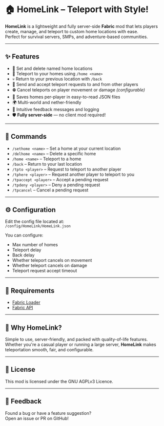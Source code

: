 # 🏠 HomeLink – Teleport with Style!

**HomeLink** is a lightweight and fully server-side **Fabric** mod that lets players create, manage, and teleport to custom home locations with ease.  
Perfect for survival servers, SMPs, and adventure-based communities.

---

## ✨ Features

- 📌 Set and delete named home locations  
- 🧭 Teleport to your homes using `/home <name>`  
- 💀 Return to your previous location with `/back`  
- 👥 Send and accept teleport requests to and from other players  
- ⛔ Cancel teleports on player movement or damage *(configurable)*  
- 📁 Saves homes per-player in easy-to-read JSON files  
- 🌍 Multi-world and nether-friendly  
- 💬 Intuitive feedback messages and logging  
- 🛡 **Fully server-side** — no client mod required!

---

## 🔧 Commands

- `/sethome <name>` – Set a home at your current location  
- `/delhome <name>` – Delete a specific home  
- `/home <name>` – Teleport to a home  
- `/back` – Return to your last location  
- `/tpto <player>` – Request to teleport to another player  
- `/tphere <player>` – Request another player to teleport to you  
- `/tpaccept <player>` – Accept a pending request  
- `/tpdeny <player>` – Deny a pending request  
- `/tpcancel` – Cancel a pending request

---

## ⚙️ Configuration

Edit the config file located at:  
`/config/HomeLink/HomeLink.json`

You can configure:
- Max number of homes
- Teleport delay
- Back delay
- Whether teleport cancels on movement
- Whether teleport cancels on damage
- Teleport request accept timeout

---

## 🧩 Requirements

- [Fabric Loader](https://fabricmc.net/use/)
- [Fabric API](https://modrinth.com/mod/fabric-api)

---

## 🌟 Why HomeLink?

Simple to use, server-friendly, and packed with quality-of-life features.  
Whether you're a casual player or running a large server, **HomeLink** makes teleportation smooth, fair, and configurable.

---

## 📜 License

This mod is licensed under the GNU AGPLv3 Licence.  

---

## 💬 Feedback

Found a bug or have a feature suggestion?  
Open an issue or PR on GitHub!
